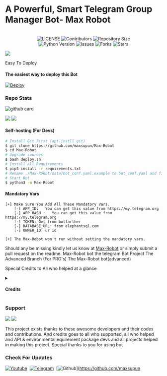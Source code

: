<h1>A Powerful, Smart Telegram Group Manager Bot- Max Robot</h1>


<p align="center"> <br>
    <img src="https://img.shields.io/github/license/maxsupun/Max-Robot?style=for-the-badge&logo=appveyor" alt="LICENSE">
    <img src="https://img.shields.io/github/contributors/maxsupun/Max-Robot?style=for-the-badge&logo=appveyor" alt="Contributors">
    <img src="https://img.shields.io/github/repo-size/maxsupun/Max-Robot?style=for-the-badge&logo=appveyor" alt="Repository Size"> <br>
    <img src="https://img.shields.io/badge/python-3.9-green?style=for-the-badge&logo=appveyor" alt="Python Version">
    <img src="https://img.shields.io/github/issues/maxsupun/Max-Robot?style=for-the-badge&logo=appveyor" alt="Issues">
    <img src="https://img.shields.io/github/forks/maxsupun/Max-Robot?style=for-the-badge&logo=appveyor" alt="Forks">
    <img src="https://img.shields.io/github/stars/maxsupun/Max-Robot?style=for-the-badge&logo=appveyor" alt="Stars">
</p>



<p align="left"><a href="https://t.me/MaxRobotSupport"><img src="https://telegra.ph/file/07b5e011bc9db2246e852.jpg" size="25%" ></a></p>


Easy To Deploy 

<h4> The easiest way to deploy this Bot</h4>

[![Deploy](https://www.herokucdn.com/deploy/button.svg)](https://heroku.com/deploy?template=https://github.com/maxsupun/Max-Robot.git)


<h3> Repo Stats </h3>

![github card](https://github-readme-stats.vercel.app/api/pin/?username=maxsupun&repo=Max-Robot&theme=light)

<a href="https://github.com/maxsupun"><img src="https://img.shields.io/github/stars/maxsupun/Max-Robot?style=social"></a>
<a href="https://github.com/maxsupun"><img src="https://img.shields.io/github/forks/maxsupun/Max-Robot?style=social"></a>

<h4> Self-hosting (For Devs)</h4>

```sh
# Install Git First (apt-instll git)
$ git clone https://github.com/maxsupun/Max-Robot
$ cd Max-Robot
# Upgrade sources
$ bash deploy.sh
# Install All Requirements 
$ pip3 install -r requirements.txt
# Rename ./Max-Robot/data/bot_conf.yaml.example to bot_conf.yaml and fill
# Start Bot 
$ python3 -m Max-Robot
```

<h4>Mandatory Vars </h4>

```
[+] Make Sure You Add All These Mandatory Vars. 
    [-] APP_ID:   You can get this value from https://my.telegram.org
    [-] APP_HASH :   You can get this value from https://my.telegram.org
    [-] TOKEN: Get from botfarther
    [-] DATABASE_URL: from elephantsql.com
    [-] OWNER_ID: ur id

[+] The Max-Robot won't run without setting the mandatory vars.
```

Should any be missing kindly let us know at [Max-Robot](https://t.me/MaxRobot_updates) or simply submit a pull request on the readme.
Max-Robot bot the telegram Bot Project
The Advanced Branch (For PRO's)
The Max-Robot bot(advanced)

Special Credits to All who helped at a glance 

<details>
<summary><h4>Credits </h4></summary>
  
- [Sadew Jsk](https://Github.com/sadew451)
- [Supunma](https://Github.com/supunmadurangasl)
- [Tinurad](https://github.com/Tinurad)
- [Damantha Jayasingha](https://github.com/damantha126)
- [Deshadeeth Thisarana](https://t.me/DeshadeethThisarana)
- [TeamDaisyx](https://github.com/teamdaisyx)
  
 </details>

<h3> Support</h3>

<a href="https://t.me/MaxRobotSupport"><img src="https://img.shields.io/badge/Support 🎉-Telegram%20Group-blue.svg?logo=telegram"></a>
<a href="https://t.me/MaxRobot_updates"><img src="https://img.shields.io/badge/Updates 💥-Telegram%20Group-blue.svg?logo=telegram"></a>

 

This project exists thanks to these awesome developers and their codes and contributions.
And credits goes to all who supported, all who helped and API & environmental equirement package devs and all projects helped in making this project.
Special thanks to you for using bot

<h3> Check For Updates</h3> 


[![Youtube](https://img.shields.io/badge/YouTube%20Channel-ff0000?style=flat&labelColor=224242&logoColor=white&for-the-badge&logo=youtube)](https://www.youtube.com/channel/UCLziWEeJ-VZuUnZaFUIYTOA?sub_confirmation=1)&nbsp; 
[![Telegram](https://img.shields.io/badge/Max_Robot%20Updates-003245?style=flat&labelColor=224242&logoColor=white&for-the-badge&logo=telegram)](https://t.me/MaxRobot_updates)&nbsp;
[![Github](https://img.shields.io/badge/Github-000000?style=style=flat&labelColor=224242&logoColor=white&for-the-badge&logo=github)](https://github.com/maxsupun
